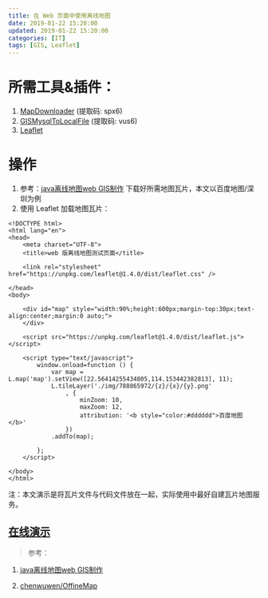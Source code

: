 ```yaml
---
title: 在 Web 页面中使用离线地图
date: 2019-01-22 15:20:00
updated: 2019-01-22 15:20:00
categories: [IT]
tags: [GIS, Leaflet]
---
```


# 所需工具&插件：

1. [MapDownloader](https://pan.baidu.com/s/1gJUmxp1jBoe6ljhVz8S_Ug) (提取码: spx6)
1. [GISMysqlToLocalFile](https://pan.baidu.com/s/1mqajP0M8ENqMN3mR-noUyA) (提取码: vus6)
1. [Leaflet](https://leafletjs.com/)

# 操作

1. 参考：[java离线地图web GIS制作](http://www.cnblogs.com/kanyun/p/8571711.html) 下载好所需地图瓦片，本文以百度地图/深圳为例
1. 使用 Leaflet 加载地图瓦片：

```
<!DOCTYPE html>
<html lang="en">
<head>
    <meta charset="UTF-8">
    <title>web 版离线地图测试页面</title>
    
    <link rel="stylesheet" href="https://unpkg.com/leaflet@1.4.0/dist/leaflet.css" />    
    
</head>
<body>

    <div id="map" style="width:90%;height:600px;margin-top:30px;text-align:center;margin:0 auto;">
    </div>

    <script src="https://unpkg.com/leaflet@1.4.0/dist/leaflet.js"></script>
    
    <script type="text/javascript">
        window.onload=function () {
            var map = L.map('map').setView([22.56414255434805,114.153442382813], 11);
            L.tileLayer('./img/788865972/{z}/{x}/{y}.png'
                , {
                    minZoom: 10,
                    maxZoom: 12,
                    attribution: '<b style="color:#dddddd">百度地图</b>'
                })
            .addTo(map);
            
        };    
    </script>
    
</body>
</html>
```

 注：本文演示是将瓦片文件与代码文件放在一起，实际使用中最好自建瓦片地图服务。


## [在线演示](http://victor.karonda.com/code-snippet/js/offline-map/index.html)

 

> 参考：

1. [java离线地图web GIS制作](http://www.cnblogs.com/kanyun/p/8571711.html)

2. [chenwuwen/OffineMap](https://github.com/chenwuwen/OffineMap)

